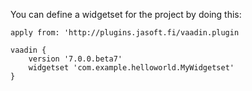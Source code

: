 You can define a widgetset for the project by doing this:

    apply from: 'http://plugins.jasoft.fi/vaadin.plugin
 
    vaadin {
        version '7.0.0.beta7'
        widgetset 'com.example.helloworld.MyWidgetset'
    }
   